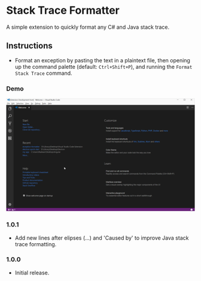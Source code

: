 # Stack Trace Formatter

A simple extension to quickly format any C# and Java stack trace.

## Instructions

* Format an exception by pasting the text in a plaintext file, then opening up the command palette (default: `Ctrl+Shift+P`), and running the `Format Stack Trace` command.

### Demo
![App Demo](demo.gif)


### 1.0.1

* Add new lines after elipses (...) and 'Caused by' to improve Java stack trace formatting.

### 1.0.0

* Initial release.
